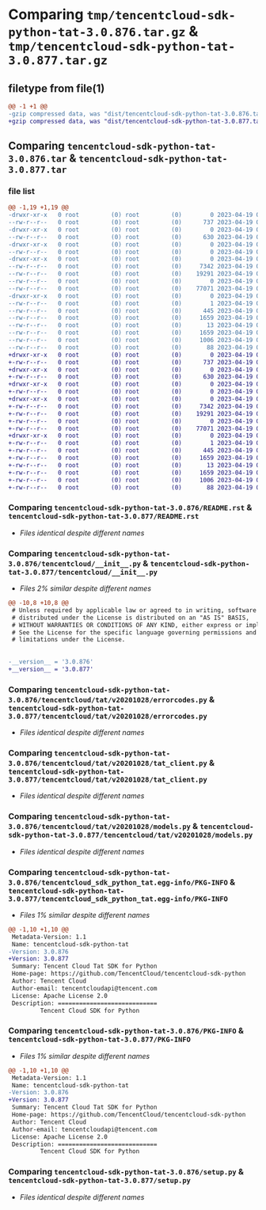 # Comparing `tmp/tencentcloud-sdk-python-tat-3.0.876.tar.gz` & `tmp/tencentcloud-sdk-python-tat-3.0.877.tar.gz`

## filetype from file(1)

```diff
@@ -1 +1 @@
-gzip compressed data, was "dist/tencentcloud-sdk-python-tat-3.0.876.tar", last modified: Wed Apr 19 00:37:47 2023, max compression
+gzip compressed data, was "dist/tencentcloud-sdk-python-tat-3.0.877.tar", last modified: Wed Apr 19 09:34:54 2023, max compression
```

## Comparing `tencentcloud-sdk-python-tat-3.0.876.tar` & `tencentcloud-sdk-python-tat-3.0.877.tar`

### file list

```diff
@@ -1,19 +1,19 @@
-drwxr-xr-x   0 root         (0) root         (0)        0 2023-04-19 00:37:47.000000 tencentcloud-sdk-python-tat-3.0.876/
--rw-r--r--   0 root         (0) root         (0)      737 2023-04-19 00:37:47.000000 tencentcloud-sdk-python-tat-3.0.876/README.rst
-drwxr-xr-x   0 root         (0) root         (0)        0 2023-04-19 00:37:47.000000 tencentcloud-sdk-python-tat-3.0.876/tencentcloud/
--rw-r--r--   0 root         (0) root         (0)      630 2023-04-19 00:37:47.000000 tencentcloud-sdk-python-tat-3.0.876/tencentcloud/__init__.py
-drwxr-xr-x   0 root         (0) root         (0)        0 2023-04-19 00:37:47.000000 tencentcloud-sdk-python-tat-3.0.876/tencentcloud/tat/
--rw-r--r--   0 root         (0) root         (0)        0 2023-04-19 00:37:47.000000 tencentcloud-sdk-python-tat-3.0.876/tencentcloud/tat/__init__.py
-drwxr-xr-x   0 root         (0) root         (0)        0 2023-04-19 00:37:47.000000 tencentcloud-sdk-python-tat-3.0.876/tencentcloud/tat/v20201028/
--rw-r--r--   0 root         (0) root         (0)     7342 2023-04-19 00:37:47.000000 tencentcloud-sdk-python-tat-3.0.876/tencentcloud/tat/v20201028/errorcodes.py
--rw-r--r--   0 root         (0) root         (0)    19291 2023-04-19 00:37:47.000000 tencentcloud-sdk-python-tat-3.0.876/tencentcloud/tat/v20201028/tat_client.py
--rw-r--r--   0 root         (0) root         (0)        0 2023-04-19 00:37:47.000000 tencentcloud-sdk-python-tat-3.0.876/tencentcloud/tat/v20201028/__init__.py
--rw-r--r--   0 root         (0) root         (0)    77071 2023-04-19 00:37:47.000000 tencentcloud-sdk-python-tat-3.0.876/tencentcloud/tat/v20201028/models.py
-drwxr-xr-x   0 root         (0) root         (0)        0 2023-04-19 00:37:47.000000 tencentcloud-sdk-python-tat-3.0.876/tencentcloud_sdk_python_tat.egg-info/
--rw-r--r--   0 root         (0) root         (0)        1 2023-04-19 00:37:47.000000 tencentcloud-sdk-python-tat-3.0.876/tencentcloud_sdk_python_tat.egg-info/dependency_links.txt
--rw-r--r--   0 root         (0) root         (0)      445 2023-04-19 00:37:47.000000 tencentcloud-sdk-python-tat-3.0.876/tencentcloud_sdk_python_tat.egg-info/SOURCES.txt
--rw-r--r--   0 root         (0) root         (0)     1659 2023-04-19 00:37:47.000000 tencentcloud-sdk-python-tat-3.0.876/tencentcloud_sdk_python_tat.egg-info/PKG-INFO
--rw-r--r--   0 root         (0) root         (0)       13 2023-04-19 00:37:47.000000 tencentcloud-sdk-python-tat-3.0.876/tencentcloud_sdk_python_tat.egg-info/top_level.txt
--rw-r--r--   0 root         (0) root         (0)     1659 2023-04-19 00:37:47.000000 tencentcloud-sdk-python-tat-3.0.876/PKG-INFO
--rw-r--r--   0 root         (0) root         (0)     1006 2023-04-19 00:37:47.000000 tencentcloud-sdk-python-tat-3.0.876/setup.py
--rw-r--r--   0 root         (0) root         (0)       88 2023-04-19 00:37:47.000000 tencentcloud-sdk-python-tat-3.0.876/setup.cfg
+drwxr-xr-x   0 root         (0) root         (0)        0 2023-04-19 09:34:54.000000 tencentcloud-sdk-python-tat-3.0.877/
+-rw-r--r--   0 root         (0) root         (0)      737 2023-04-19 09:34:53.000000 tencentcloud-sdk-python-tat-3.0.877/README.rst
+drwxr-xr-x   0 root         (0) root         (0)        0 2023-04-19 09:34:54.000000 tencentcloud-sdk-python-tat-3.0.877/tencentcloud/
+-rw-r--r--   0 root         (0) root         (0)      630 2023-04-19 09:34:53.000000 tencentcloud-sdk-python-tat-3.0.877/tencentcloud/__init__.py
+drwxr-xr-x   0 root         (0) root         (0)        0 2023-04-19 09:34:54.000000 tencentcloud-sdk-python-tat-3.0.877/tencentcloud/tat/
+-rw-r--r--   0 root         (0) root         (0)        0 2023-04-19 09:34:53.000000 tencentcloud-sdk-python-tat-3.0.877/tencentcloud/tat/__init__.py
+drwxr-xr-x   0 root         (0) root         (0)        0 2023-04-19 09:34:54.000000 tencentcloud-sdk-python-tat-3.0.877/tencentcloud/tat/v20201028/
+-rw-r--r--   0 root         (0) root         (0)     7342 2023-04-19 09:34:53.000000 tencentcloud-sdk-python-tat-3.0.877/tencentcloud/tat/v20201028/errorcodes.py
+-rw-r--r--   0 root         (0) root         (0)    19291 2023-04-19 09:34:53.000000 tencentcloud-sdk-python-tat-3.0.877/tencentcloud/tat/v20201028/tat_client.py
+-rw-r--r--   0 root         (0) root         (0)        0 2023-04-19 09:34:53.000000 tencentcloud-sdk-python-tat-3.0.877/tencentcloud/tat/v20201028/__init__.py
+-rw-r--r--   0 root         (0) root         (0)    77071 2023-04-19 09:34:53.000000 tencentcloud-sdk-python-tat-3.0.877/tencentcloud/tat/v20201028/models.py
+drwxr-xr-x   0 root         (0) root         (0)        0 2023-04-19 09:34:54.000000 tencentcloud-sdk-python-tat-3.0.877/tencentcloud_sdk_python_tat.egg-info/
+-rw-r--r--   0 root         (0) root         (0)        1 2023-04-19 09:34:54.000000 tencentcloud-sdk-python-tat-3.0.877/tencentcloud_sdk_python_tat.egg-info/dependency_links.txt
+-rw-r--r--   0 root         (0) root         (0)      445 2023-04-19 09:34:54.000000 tencentcloud-sdk-python-tat-3.0.877/tencentcloud_sdk_python_tat.egg-info/SOURCES.txt
+-rw-r--r--   0 root         (0) root         (0)     1659 2023-04-19 09:34:54.000000 tencentcloud-sdk-python-tat-3.0.877/tencentcloud_sdk_python_tat.egg-info/PKG-INFO
+-rw-r--r--   0 root         (0) root         (0)       13 2023-04-19 09:34:54.000000 tencentcloud-sdk-python-tat-3.0.877/tencentcloud_sdk_python_tat.egg-info/top_level.txt
+-rw-r--r--   0 root         (0) root         (0)     1659 2023-04-19 09:34:54.000000 tencentcloud-sdk-python-tat-3.0.877/PKG-INFO
+-rw-r--r--   0 root         (0) root         (0)     1006 2023-04-19 09:34:53.000000 tencentcloud-sdk-python-tat-3.0.877/setup.py
+-rw-r--r--   0 root         (0) root         (0)       88 2023-04-19 09:34:54.000000 tencentcloud-sdk-python-tat-3.0.877/setup.cfg
```

### Comparing `tencentcloud-sdk-python-tat-3.0.876/README.rst` & `tencentcloud-sdk-python-tat-3.0.877/README.rst`

 * *Files identical despite different names*

### Comparing `tencentcloud-sdk-python-tat-3.0.876/tencentcloud/__init__.py` & `tencentcloud-sdk-python-tat-3.0.877/tencentcloud/__init__.py`

 * *Files 2% similar despite different names*

```diff
@@ -10,8 +10,8 @@
 # Unless required by applicable law or agreed to in writing, software
 # distributed under the License is distributed on an "AS IS" BASIS,
 # WITHOUT WARRANTIES OR CONDITIONS OF ANY KIND, either express or implied.
 # See the License for the specific language governing permissions and
 # limitations under the License.
 
 
-__version__ = '3.0.876'
+__version__ = '3.0.877'
```

### Comparing `tencentcloud-sdk-python-tat-3.0.876/tencentcloud/tat/v20201028/errorcodes.py` & `tencentcloud-sdk-python-tat-3.0.877/tencentcloud/tat/v20201028/errorcodes.py`

 * *Files identical despite different names*

### Comparing `tencentcloud-sdk-python-tat-3.0.876/tencentcloud/tat/v20201028/tat_client.py` & `tencentcloud-sdk-python-tat-3.0.877/tencentcloud/tat/v20201028/tat_client.py`

 * *Files identical despite different names*

### Comparing `tencentcloud-sdk-python-tat-3.0.876/tencentcloud/tat/v20201028/models.py` & `tencentcloud-sdk-python-tat-3.0.877/tencentcloud/tat/v20201028/models.py`

 * *Files identical despite different names*

### Comparing `tencentcloud-sdk-python-tat-3.0.876/tencentcloud_sdk_python_tat.egg-info/PKG-INFO` & `tencentcloud-sdk-python-tat-3.0.877/tencentcloud_sdk_python_tat.egg-info/PKG-INFO`

 * *Files 1% similar despite different names*

```diff
@@ -1,10 +1,10 @@
 Metadata-Version: 1.1
 Name: tencentcloud-sdk-python-tat
-Version: 3.0.876
+Version: 3.0.877
 Summary: Tencent Cloud Tat SDK for Python
 Home-page: https://github.com/TencentCloud/tencentcloud-sdk-python
 Author: Tencent Cloud
 Author-email: tencentcloudapi@tencent.com
 License: Apache License 2.0
 Description: ============================
         Tencent Cloud SDK for Python
```

### Comparing `tencentcloud-sdk-python-tat-3.0.876/PKG-INFO` & `tencentcloud-sdk-python-tat-3.0.877/PKG-INFO`

 * *Files 1% similar despite different names*

```diff
@@ -1,10 +1,10 @@
 Metadata-Version: 1.1
 Name: tencentcloud-sdk-python-tat
-Version: 3.0.876
+Version: 3.0.877
 Summary: Tencent Cloud Tat SDK for Python
 Home-page: https://github.com/TencentCloud/tencentcloud-sdk-python
 Author: Tencent Cloud
 Author-email: tencentcloudapi@tencent.com
 License: Apache License 2.0
 Description: ============================
         Tencent Cloud SDK for Python
```

### Comparing `tencentcloud-sdk-python-tat-3.0.876/setup.py` & `tencentcloud-sdk-python-tat-3.0.877/setup.py`

 * *Files identical despite different names*

